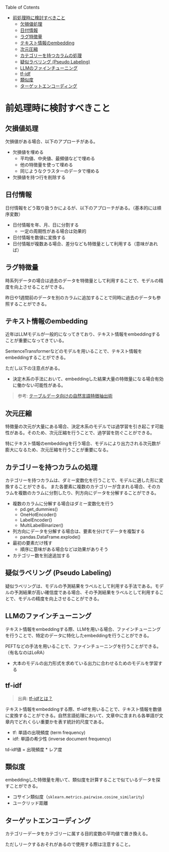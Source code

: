 Table of Cotents
- [前処理時に検討すべきこと](#前処理時に検討すべきこと)
  - [欠損値処理](#欠損値処理)
  - [日付情報](#日付情報)
  - [ラグ特徴量](#ラグ特徴量)
  - [テキスト情報のembedding](#テキスト情報のembedding)
  - [次元圧縮](#次元圧縮)
  - [カテゴリーを持つカラムの処理](#カテゴリーを持つカラムの処理)
  - [疑似ラベリング (Pseudo Labeling)](#疑似ラベリング-pseudo-labeling)
  - [LLMのファインチューニング](#llmのファインチューニング)
  - [tf-idf](#tf-idf)
  - [類似度](#類似度)
  - [ターゲットエンコーディング](#ターゲットエンコーディング)


# 前処理時に検討すべきこと

## 欠損値処理

欠損値がある場合、以下のアプローチがある。

- 欠損値を埋める
  - 平均値、中央値、最頻値などで埋める
  - 他の特徴量を使って埋める
  - 同じようなクラスターのデータで埋める
- 欠損値を持つ行を削除する


## 日付情報

日付情報をどう取り扱うかによるが、以下のアプローチがある。（基本的には順序変数）

- 日付情報を年、月、日に分割する
  - 一定の周期性がある場合は効果的
- 日付情報を数値に変換する
- 日付情報が複数ある場合、差分なども特徴量として利用する（意味があれば）

## ラグ特徴量

時系列データの場合は過去のデータを特徴量として利用することで、モデルの精度を向上させることができる。

昨日や1週間前のデータを別のカラムに追加することで同時に過去のデータも参照することができる。

## テキスト情報のembedding

近年はLLMモデルが一般的になってきており、テキスト情報をembeddingすることが重要になってきている。

SentenceTransformerなどのモデルを用いることで、テキスト情報をembeddingすることができる。

ただし以下の注意点がある。

- 決定木系の手法において、embeddingした結果大量の特徴量になる場合有効に働かない可能性がある。

> 参考: [テーブルデータ向けの自然言語特徴抽出術](https://zenn.dev/koukyo1994/articles/9b1da2482d8ba1)

## 次元圧縮

特徴量の次元が大量にある場合、決定木系のモデルでは過学習を引き起こす可能性がある。そのため、次元圧縮を行うことで、過学習を防ぐことができる。

特にテキスト情報のembeddingを行う場合、モデルにより出力される次元数が膨大になるため、次元圧縮を行うことが重要になる。

## カテゴリーを持つカラムの処理

カテゴリーを持つカラムは、ダミー変数化を行うことで、モデルに適した形に変換することができる。
また各要素に複数のカテゴリーが含まれる場合、そのカラムを複数のカラムに分割したり、列方向にデータを分解することができる。

- 複数のカラムに分解する場合はダミー変数化を行う
  - pd.get_dummies()
  - OneHotEncoder()
  - LabelEncoder()
  - MultiLabelBinarizer()
- 列方向にデータを分解する場合は、要素を分けてデータを複製する
  - pandas.DataFrame.explode()
- 最初の要素だけ残す
  - 順序に意味がある場合などは効果がありそう
- カテゴリー数を別途追加する


## 疑似ラベリング (Pseudo Labeling)

疑似ラベリングは、モデルの予測結果をラベルとして利用する手法である。モデルの予測結果が高い確信度である場合、その予測結果をラベルとして利用することで、モデルの精度を向上させることができる。

## LLMのファインチューニング

テキスト情報をembeddingする際、LLMを用いる場合、ファインチューニングを行うことで、特定のデータに特化したembeddingを行うことができる。

PEFTなどの手法を用いることで、ファインチューニングを行うことができる。（有名なのはLoRA）

- 大本のモデルの出力形式を求めている出力に合わせるためのモデルを学習する

## tf-idf

> 出典: [tf-idfとは？](https://atmarkit.itmedia.co.jp/ait/articles/2112/23/news028.html)

テキスト情報をembeddingする際、tf-idfを用いることで、テキスト情報を数値に変換することができる。自然言語処理において、文章中に含まれる各単語が文章内でどれくらい重要かを表す統計的尺度である。

- tf: 単語の出現頻度 (term frequency)
- idf: 単語の希少性 (inverse document frequency)

td-idf値 = 出現頻度 * レア度

## 類似度

embeddingした特徴量を用いて、類似度を計算することで似ているデータを探すことができる。

- コサイン類似度（`sklearn.metrics.pairwise.cosine_similarity`）
- ユークリッド距離

## ターゲットエンコーディング

カテゴリーデータをカテゴリーに属する目的変数の平均値で置き換える。

ただしリークするおそれがあるので使用する際は注意すること。